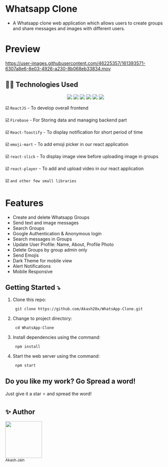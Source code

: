 # Whatsapp Clone
- A Whatsapp clone web application which allows users to create groups and share messages and images with different users.


# Preview
https://user-images.githubusercontent.com/46225357/161393571-6307a8e6-8e03-4926-a230-8b068eb33834.mov


## :man_technologist: Technologies Used

<p align="center">
<img src="https://img.shields.io/badge/JavaScript-F7DF1E?style=for-the-badge&logo=javascript&logoColor=black" />
<img src="https://img.shields.io/badge/React-20232A?style=for-the-badge&logo=react&logoColor=61DAFB" />
<img src="https://img.shields.io/badge/Node.js-43853D?style=for-the-badge&logo=node.js&logoColor=white" />
<img src="https://img.shields.io/badge/WhatsApp-25D366?style=for-the-badge&logo=whatsapp&logoColor=white" />
<img src="https://img.shields.io/badge/Material--UI-0081CB?style=for-the-badge&logo=material-ui&logoColor=white" />
<img src="https://img.shields.io/badge/Netlify-00C7B7?style=for-the-badge&logo=netlify&logoColor=white" />
  
</p>

:ballot_box_with_check: `ReactJS` - To develop overall frontend

:ballot_box_with_check: `Firebase` - For Storing data and managing backend part

:ballot_box_with_check: `React-Toastify` - To display notification for short period of time

:ballot_box_with_check: `emoji-mart` - To add emoji picker in our react application

:ballot_box_with_check: `react-slick` - To display image view before uploading image in groups

:ballot_box_with_check: `react-player` - To add and upload video in our react application 

:ballot_box_with_check: `and other few small libraries` 



# Features

- Create and delete Whatsapp Groups
- Send text and image messages
- Search Groups
- Google Authentication & Anonymous login
- Search messages in Groups
- Update User Profile: Name, About, Profile Photo
- Delete Groups by group admin only
- Send Emojis
- Dark Theme for mobile view
- Alert Notifications
- Mobile Responsive

## Getting Started ⤵️

1. Clone this repo:

        git clone https://github.com/Akash20x/WhatsApp-Clone.git
2. Change to project directory:

        cd WhatsApp-Clone
3. Install dependencies using the command: 
  
        npm install
4. Start the web server using the command: 

        npm start

## Do you like my work? Go Spread a word!
Just give it a star ⭐️ and spread the word!
 
## :sparkles: Author

[<img align="center" src="https://avatars.githubusercontent.com/u/46225357?v=4" width=115><br><sub>Akash Jain</sub>](https://github.com/Akash20x)
